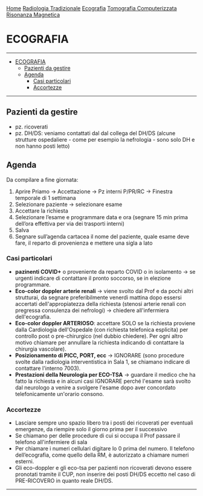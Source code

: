 <div class="topnav">
  <a href="index.html">Home</a>
  <a href="radiologia_tradizionale.html">Radiologia Tradizionale</a>
  <a href="ecografia.html">Ecografia</a>
  <a href="tomografia_computerizzata.html">Tomografia Computerizzata</a>
  <a href="risonanza_magnetica.html">Risonanza Magnetica</a>
</div>

# ECOGRAFIA

---
- [ECOGRAFIA](#ecografia)
  - [Pazienti da gestire](#pazienti-da-gestire)
  - [Agenda](#agenda)
    - [Casi particolari](#casi-particolari)
    - [Accortezze](#accortezze)

---

## Pazienti da gestire
- pz. ricoverati
- pz. DH/DS: veniamo contattati dal dal collega del DH/DS (alcune strutture ospedaliere - come per esempio la nefrologia - sono solo DH e non hanno posti letto)


## Agenda
Da compilare a fine giornata:
1. Aprire Priamo → Accettazione → Pz interni P/PR/RC → Finestra temporale di 1 settimana
2. Selezionare paziente → selezionare esame
3. Accettare la richiesta
4. Selezionare l’esame e programmare data e ora (segnare 15 min prima dell’ora effettiva per via dei trasporti interni)
5. Salva
6. Segnare sull’agenda cartacea il nome del paziente, quale esame deve fare, il reparto di provenienza e mettere una sigla a lato

### Casi particolari
- **pazinenti COVID+** o proveniente da reparto COVID o in isolamento → se urgenti indicare di contattare il pronto soccorso, se in elezione programmare.
- **Eco-color doppler arterie renali** → viene svolto dal Prof e da pochi altri strutturai, da segnare preferibilmente venerdì mattina dopo essersi accertati dell'appropiatezza della richiesta (stenosi arterie renali con pregressa consulenza dei nefrologi) → chiedere all'infermiera dell'ecografia.
- **Eco-color doppler ARTERIOSO**: accettare SOLO se la richiesta proviene dalla Cardiologia dell'Ospedale (con richiesta telefonica esplicita) per controllo post o pre-chirurgico (nel dubbio chiedere). Per ogni altro motivo chiamare per annullare la richiesta indicando di contattare la chirurgia vascolare).
- **Posizionamento di PICC, PORT, ecc** → IGNORARE (sono procedure svolte dalla radiologia interventistica in Sala 1, se chiamano indicare di contattare l'interno 7003).
- **Prestazioni della Neurologia per ECO-TSA** → guardare il medico che ha fatto la richiesta e in alcuni casi IGNORARE perché l'esame sarà svolto dal neurologo a venire a svolgere l'esame dopo aver concordato telefonicamente un'orario consono. 

### Accortezze
- Lasciare sempre uno spazio libero tra i posti dei ricoverati per eventuali emergenze, da riempire solo il giorno prima per il successivo
- Se chiamano per delle procedure di cui si occupa il Prof passare il telefono all'infermiere di sala
- Per chiamare i numeri cellulari digitare lo 0 prima del numero. Il telefono dell’ecografia, come quello della RM, è autorizzato a chiamare numeri esterni.
- Gli eco-doppler e gli eco-tsa per pazienti non ricoverati devono essere pronotati tramite il CUP, non inserire dei posti DH/DS eccetto nel caso di PRE-RICOVERO in quanto reale DH/DS. 



---